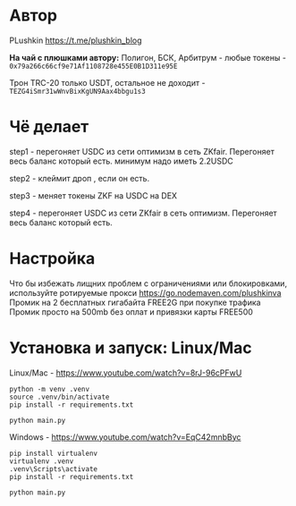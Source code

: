 # Автор
PLushkin https://t.me/plushkin_blog        

**На чай с плюшками автору:**
Полигон, БСК, Арбитрум - любые токены - `0x79a266c66cf9e71Af1108728e455E0B1D311e95E`

Трон TRC-20 только USDT, остальное не доходит - `TEZG4iSmr31wWnvBixKgUN9Aax4bbgu1s3`

# Чё делает
step1 - перегоняет USDC из сети оптимизм в сеть ZKfair. Перегоняет весь баланс который есть. минимум надо иметь 2.2USDC

step2 - клеймит дроп , если он есть.

step3 - меняет токены ZKF на USDC  на DEX

step4 - перегоняет USDC из сети ZKfair  в сеть оптимизм. Перегоняет весь баланс который есть.

# Настройка
Что бы избежать лищних проблем с ограничениями или блокировками, используйте ротируемые прокси
https://go.nodemaven.com/plushkinva
Промик на 2 бесплатных гигабайта FREE2G  при покупке трафика
Промик просто на 500mb без оплат и привязки карты FREE500

# Установка и запуск: Linux/Mac

Linux/Mac - https://www.youtube.com/watch?v=8rJ-96cPFwU
```
python -m venv .venv
source .venv/bin/activate
pip install -r requirements.txt

python main.py
```
Windows - https://www.youtube.com/watch?v=EqC42mnbByc
```
pip install virtualenv
virtualenv .venv
.venv\Scripts\activate
pip install -r requirements.txt

python main.py
```


